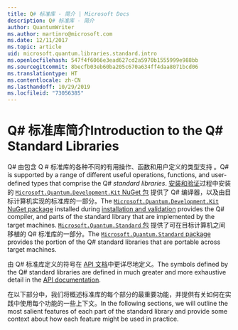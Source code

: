 ```yaml
---
title: Q# 标准库 - 简介 | Microsoft Docs
description: Q# 标准库 - 简介
author: QuantumWriter
ms.author: martinro@microsoft.com
ms.date: 12/11/2017
ms.topic: article
uid: microsoft.quantum.libraries.standard.intro
ms.openlocfilehash: 547f4f6066e3ead627cd2a5970b1555999e988bb
ms.sourcegitcommit: 8becfb03eb60ba205c670a634ff4daa8071bcd06
ms.translationtype: HT
ms.contentlocale: zh-CN
ms.lasthandoff: 10/29/2019
ms.locfileid: "73056385"
---
```

# <a name="introduction-to-the-q-standard-libraries"></a><span data-ttu-id="e21c9-103">Q# 标准库简介</span><span class="sxs-lookup"><span data-stu-id="e21c9-103">Introduction to the Q# Standard Libraries</span></span> #

<span data-ttu-id="e21c9-104">Q# 由包含 Q # 标准库的各种不同的有用操作、函数和用户定义的类型支持  。</span><span class="sxs-lookup"><span data-stu-id="e21c9-104">Q# is supported by a range of different useful operations, functions, and user-defined types that comprise the Q# *standard libraries*.</span></span>
<span data-ttu-id="e21c9-105">[安装和验证](xref:microsoft.quantum.install)过程中安装的 [`Microsoft.Quantum.Development.Kit` NuGet 包](https://www.nuget.org/packages/microsoft.quantum.development.kit) 提供了 Q# 编译器，以及由目标计算机实现的标准库的一部分。</span><span class="sxs-lookup"><span data-stu-id="e21c9-105">The [`Microsoft.Quantum.Development.Kit` NuGet package](https://www.nuget.org/packages/microsoft.quantum.development.kit) installed during [installation and validation](xref:microsoft.quantum.install) provides the Q# compiler, and parts of the standard library that are implemented by the target machines.</span></span>
<span data-ttu-id="e21c9-106">[`Microsoft.Quantum.Standard` 包](https://www.nuget.org/packages/microsoft.quantum.standard) 提供了可在目标计算机之间移植的 Q# 标准库的一部分。</span><span class="sxs-lookup"><span data-stu-id="e21c9-106">The [`Microsoft.Quantum.Standard` package](https://www.nuget.org/packages/microsoft.quantum.standard) provides the portion of the Q# standard libraries that are portable across target machines.</span></span>

<span data-ttu-id="e21c9-107">由 Q# 标准库定义的符号在 [API 文档](xref:microsoft.quantum.standardlibsintro)中更详尽地定义。</span><span class="sxs-lookup"><span data-stu-id="e21c9-107">The symbols defined by the Q# standard libraries are defined in much greater and more exhaustive detail in the [API documentation](xref:microsoft.quantum.standardlibsintro).</span></span>

<span data-ttu-id="e21c9-108">在以下部分中，我们将概述标准库的每个部分的最重要功能，并提供有关如何在实践中使用每个功能的一些上下文。</span><span class="sxs-lookup"><span data-stu-id="e21c9-108">In the following sections, we will outline the most salient features of each part of the standard library and provide some context about how each feature might be used in practice.</span></span>
